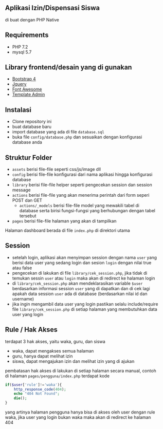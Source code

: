 ## Aplikasi Izin/Dispensasi Siswa
di buat dengan PHP Native

## Requirements
- PHP 7.2
- mysql 5.7

## Library frontend/desain yang di gunakan
- [Bootstrap 4](https://getbootstrap.com/)
- [Jquery](https://jquery.com/)
- [Font Awesome](https://fontawesome.com/)
- [Template Admin](https://github.com/HackerThemes/spur-template)

## Instalasi
- Clone repository ini
- buat database baru
- import database yang ada di file `database.sql`
- buka file `config/database.php` dan sesuaikan dengan konfigurasi database anda

## Struktur Folder
- `assets` berisi file-file seperti css/js/image dll
- `config` berisi file-file konfigurasi dari nama aplikasi hingga konfigurasi database
- `library` berisi file-file helper seperti pengecekan session dan session message
- `actions` berisi file-file yang akan menerima perintah dari form seperi POST dan GET
  - `actions/_models` berisi file-file model yang mewakili tabel di database serta birisi fungsi-fungsi yang berhubungan dengan tabel tersebut
- `pages` berisi file-file halaman yang akan di tampilkan


Halaman dashboard berada di file `index.php` di direktori utama


## Session
- setelah login, aplikasi akan menyimpan session dengan nama `user` yang berisi data user yang sedang login dan sesion `login` dengan nilai true atau false
- pengecekan di lakukan di file `library/cek_session.php`, jika tidak di temukan sessin `user` atau `login` maka akan di redirect ke halaman login
- di  `library/cek_session.php` akan mendeklarasikan variable `$user` berdasarkan informasi session `user` yang di dapatkan dan di cek lagi apakah data session `user` ada di database (berdasarkan nilai id dan username)
- jika ingin mengambil data user yang login pastikan selalu include/require file `library/cek_session.php` di setiap halaman yang membutuhkan data user yang login


## Rule / Hak Akses
terdapat 3 hak akses, yaitu waka, guru, dan siswa

- waka, dapat mengakses semua halaman
- guru, hanya dapat melihat izin
- siswa, dapat mengajukan izin dan melihat izin yang di ajukan

pembatasan hak akses di lakukan di setiap halaman secara manual, contoh di halaman `pages/pengguna/index.php` terdapat kode
```php
if($user['rule']!='waka'){
    http_response_code(404);
    echo "404 Not Found";
    die();
}
```
yang artinya halaman pengguna hanya bisa di akses oleh user dengan rule waka, jika user yang login bukan waka maka akan di redirect ke halaman 404